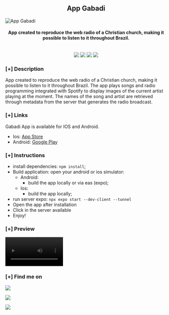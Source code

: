 <h2 align="center"> App Gabadi </h2>

![App Gabadi](https://luizfelipelopes.github.io/static/media/appgabadi.97241cca5bd3eaf93d91.png)
<h4 align="center"> App created to reproduce the web radio of a Christian church, making it possible to listen to it throughout Brazil. </h4>

<p align="center">
<br>
    <img src="https://img.shields.io/badge/Author-Luiz Felipe-brown?style=flat-square">
    <img src="https://img.shields.io/badge/Library-React Native-orange?style=flat-square">
    <img src="https://img.shields.io/badge/Framework-Expo-cyan?style=flat-square">
    <img src="https://img.shields.io/badge/Language-JavaScript-blue?style=flat-square">
</p>

### [+] Description
App created to reproduce the web radio of a Christian church, making it possible to listen to it throughout Brazil. The app plays songs and radio programming integrated with Spotify to display images of the current artist playing at the moment. The names of the song and artist are retrieved through metadata from the server that generates the radio broadcast.

### [+] Links
Gabadi App is available for IOS and Android.
- Ios: <a href="https://KasRoudra.github.io/repository-readme-generator/">App Store</a>
- Android: <a href="https://KasRoudra.github.io/repository-readme-generator/">Google Play</a>


### [+] Instructions

- install dependencies: ```npm install```;
- Build application: open your android or ios simulator:
    - Android:
        - build the app locally or via eas (expo);
    - Ios:
        - build the app locally;
- run server expo: ```npx expo start --dev-client --tunnel```
- Open the app after installation
- Click in the server available
- Enjoy!

### [+] Preview
<video title="App Gabadi" alt="App Gabadi" src='assets/gif-preview.mp4' width=180></video>

<!-- ![App Gabadi](assets/gif-preview.mp4) -->

### [+] Find me on 
 <a href="mailto:lfelipelopesti@gmail.com" target="_blank"><img src="https://img.shields.io/badge/Email-lfelipelopesti@gmail.com-blue?style=for-the-badge&logo=gmail"></a>

<a href="https://luizfelipelopes.github.io" target="_blank"><img src="https://img.shields.io/badge/Portfolio-luizfelipelopes.github.io-blue?style=for-the-badge&logo=react"></a>

<a href="https://www.linkedin.com/in/luizfelipelopes/" target="_blank"><img src="https://img.shields.io/badge/linkedin-linkedin.com/in/luizfelipelopes-blue?style=for-the-badge&logo=linkedin"></a>